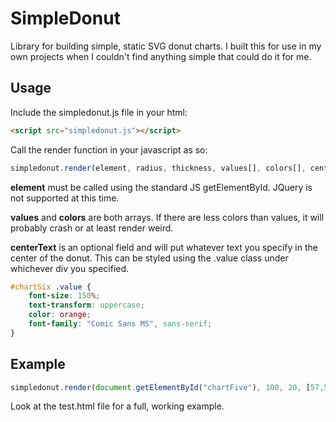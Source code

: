 # SimpleDonut
Library for building simple, static SVG donut charts. I built this for use in my own projects when I couldn't find anything simple that could do it for me.

## Usage
Include the simpledonut.js file in your html:
```html
<script src="simpledonut.js"></script>
```

Call the render function in your javascript as so:
```javascript
simpledonut.render(element, radius, thickness, values[], colors[], centerText);
```

**element** must be called using the standard JS getElementById. JQuery is not supported at this time.

**values** and **colors** are both arrays. If there are less colors than values, it will probably crash or at least render weird.

**centerText** is an optional field and will put whatever text you specify in the center of the donut. This can be styled using the .value class under whichever div you specified.

```css
#chartSix .value {
    font-size: 150%;
    text-transform: uppercase;
    color: orange;
    font-family: "Comic Sans MS", sans-serif;
}
```

## Example
```javascript
simpledonut.render(document.getElementById("chartFive"), 100, 20, [57,57,32], ['#aae','#a7a','#7aa'], 'Values');
```

Look at the test.html file for a full, working example.